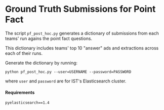 # Ground Truth Submissions for Point Fact
The script `pf_post_hoc.py` generates a dictionary of submissions from each teams' run agains the point fact questions.

This dictionary includes teams' top 10 "answer" ads and extractions across each of their runs.

Generate the dictionary by running:
```
python pf_post_hoc.py --user=USERNAME --password=PASSWORD
```
where `user` and `password` are for IST's Elasticsearch cluster.

#### Requirements
`pyelasticsearch==1.4`